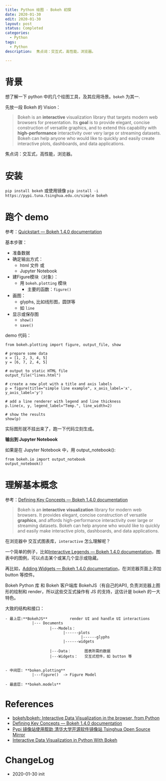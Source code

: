 ```yaml
---
title: Python 绘图 - Bokeh 初探
date: 2020-01-30
edit: 2020-01-30
layout: post
status: Completed
categories:
  - Python
tags:
  - Python
description:  焦点词：交互式，高性能，浏览器。

---
```


# 背景

想了解一下 python 中的几个绘图工具，及其应用场景。`bokeh` 为其一.

先放一段 Bokeh 的 Vision：

> Bokeh is an **interactive** visualization library that targets modern web browsers for presentation. Its **goal** is to provide elegant, concise construction of versatile graphics, and to extend this capability with **high-performance** interactivity over very large or streaming datasets. Bokeh can help anyone who would like to quickly and easily create interactive plots, dashboards, and data applications. 

焦点词：交互式，高性能，浏览器。

# 安装

`pip install bokeh` 或使用镜像 `pip install -i https://pypi.tuna.tsinghua.edu.cn/simple bokeh`

# 跑个 demo

参考：[Quickstart — Bokeh 1.4.0 documentation](https://docs.bokeh.org/en/latest/docs/user_guide/quickstart.html#getting-started)

基本步骤：

- 准备数据
- 确定输出方式：
  - html 文件 或
  - Jupyter Notebook
- 建Figure模块（对象）：
  - 用 `bokeh.plotting` 模块
    - 主要的函数：`figure()`
- 画图：
  -  glyphs, 比如线形图，圆饼等
    - 如 `line`
- 显示或保存图
  - `show()`
  - `save()`

demo 代码：

```
from bokeh.plotting import figure, output_file, show

# prepare some data
x = [1, 2, 3, 4, 5]
y = [6, 7, 2, 4, 5]

# output to static HTML file
output_file("lines.html")

# create a new plot with a title and axis labels
p = figure(title="simple line example", x_axis_label='x', y_axis_label='y')

# add a line renderer with legend and line thickness
p.line(x, y, legend_label="Temp.", line_width=2)

# show the results
show(p)
```

实际图形就不挂出来了，跑一下代码立刻生成。

**输出到 Jupyter Notebook**

如果是在 Jupyter Notebook 中，用 output_notebook(): 

```
from bokeh.io import output_notebook
output_notebook()
```

# 理解基本概念

参考：[Defining Key Concepts — Bokeh 1.4.0 documentation](https://docs.bokeh.org/en/latest/docs/user_guide/concepts.html)

> Bokeh is an **interactive** **visualization** library for modern web browsers. It provides elegant, concise construction of versatile **graphics**, and affords high-performance interactivity over large or streaming datasets. Bokeh can help anyone who would like to quickly and easily make interactive plots, dashboards, and data applications.

在浏览器中 交互式图表库，`interactive` 怎么理解呢？

一个简单的例子，比如[Interactive Legends — Bokeh 1.4.0 documentation](https://docs.bokeh.org/en/latest/docs/user_guide/interaction/legends.html)，图表中的图例，可以点击某个或某几个显示或隐藏。

再比如，[Adding Widgets — Bokeh 1.4.0 documentation](https://docs.bokeh.org/en/latest/docs/user_guide/interaction/widgets.html#button)，在浏览器页面上添加 button 等控件。

Bokeh Python 库 和 Bokeh 客户端库 BokehJS（有自己的API), 负责浏览器上图形的绘制和 render，所以这些交互式操作有 JS 的支持，这估计是 bokeh 的一大特色。


大致的结构和接口：

```
- 最上层:**BokehJS**          render UI and handle UI interactions
            |--- Documents
                    |---Models：
                          |------plots
                                  |------glyphs
                          |------widgets 
                                
                    |---Data：      图表所需的数据
                    |---Widgets：   交互式控件，如 button 等
                    

- 中间层: **boken.plotting**
            |---figure()  -> Figure Model

- 最底层: **bokeh.models**
```

# References
- [bokeh/bokeh: Interactive Data Visualization in the browser, from Python](https://github.com/bokeh/bokeh)
- [Defining Key Concepts — Bokeh 1.4.0 documentation](https://docs.bokeh.org/en/latest/docs/user_guide/concepts.html)
- [Pypi  镜像站使用帮助  清华大学开源软件镜像站  Tsinghua Open Source Mirror](https://mirrors.tuna.tsinghua.edu.cn/help/pypi/)
- [Interactive Data Visualization in Python With Bokeh](https://realpython.com/python-data-visualization-bokeh/)

# ChangeLog
- 2020-01-30 init